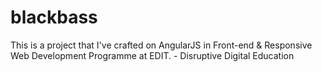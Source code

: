 # blackbass

This is a project that I've crafted on AngularJS in Front-end & Responsive Web Development Programme at EDIT. - Disruptive Digital Education
